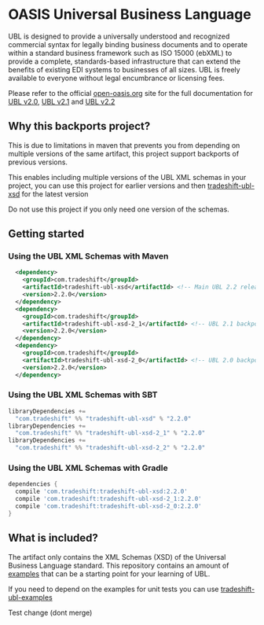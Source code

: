 OASIS Universal Business Language
=================================

UBL is designed to provide a universally understood and recognized commercial syntax for legally binding business documents and to operate within a standard business framework such as ISO 15000 (ebXML) to provide a complete, standards-based infrastructure that can extend the benefits of existing EDI systems to businesses of all sizes. UBL is freely available to everyone without legal encumbrance or licensing fees.

Please refer to the official [open-oasis.org](http://oasis-open.org/) site for the full documentation for [UBL v2.0](http://docs.oasis-open.org/ubl/os-UBL-2.0/UBL-2.0.html), [UBL v2.1](http://docs.oasis-open.org/ubl/os-UBL-2.1/UBL-2.1.html) and [UBL v2.2](https://docs.oasis-open.org/ubl/cs01-UBL-2.2/UBL-2.2.html)

## Why this backports project?

This is due to limitations in maven that prevents you from depending on multiple versions of the same artifact, this project support backports of previous versions.

This enables including multiple versions of the UBL XML schemas in your project, you can use this project for earlier versions and then [tradeshift-ubl-xsd](https://github.com/Tradeshift/tradeshift-ubl-xsd) for the latest version

Do not use this project if you only need one version of the schemas.

## Getting started

### Using the UBL XML Schemas with Maven

```xml
  <dependency>
    <groupId>com.tradeshift</groupId>
    <artifactId>tradeshift-ubl-xsd</artifactId> <!-- Main UBL 2.2 release -->
    <version>2.2.0</version>
  </dependency>
  <dependency>
    <groupId>com.tradeshift</groupId>
    <artifactId>tradeshift-ubl-xsd-2_1</artifactId> <!-- UBL 2.1 backports -->
    <version>2.2.0</version>
  </dependency>
  <dependency>
    <groupId>com.tradeshift</groupId>
    <artifactId>tradeshift-ubl-xsd-2_0</artifactId> <!-- UBL 2.0 backports -->
    <version>2.2.0</version>
  </dependency>
```

### Using the UBL XML Schemas with SBT
```sbt
libraryDependencies +=
  "com.tradeshift" %% "tradeshift-ubl-xsd" % "2.2.0"
libraryDependencies +=
  "com.tradeshift" %% "tradeshift-ubl-xsd-2_1" % "2.2.0"
libraryDependencies +=
  "com.tradeshift" %% "tradeshift-ubl-xsd-2_2" % "2.2.0"
```

### Using the UBL XML Schemas with Gradle
```gradle
dependencies {
  compile 'com.tradeshift:tradeshift-ubl-xsd:2.2.0'
  compile 'com.tradeshift:tradeshift-ubl-xsd-2_1:2.2.0'
  compile 'com.tradeshift:tradeshift-ubl-xsd-2_0:2.2.0'
}
```


## What is included?
The artifact only contains the XML Schemas (XSD) of the Universal Business Language standard. This repository contains an amount of [examples](src/test/resources/org/oasis-open/ubl/examples) that can be a starting point for your learning of UBL.

If you need to depend on the examples for unit tests you can use [tradeshift-ubl-examples](https://github.com/Tradeshift/tradeshift-ubl-examples)

Test change (dont merge)
